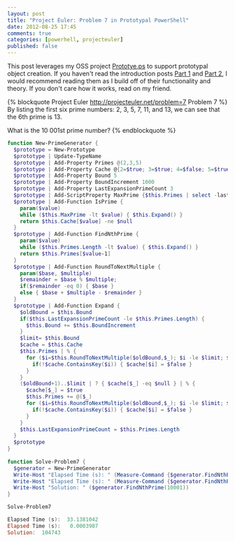 ```yaml
---
layout: post
title: "Project Euler: Problem 7 in Prototypal PowerShell"
date: 2012-08-25 17:45
comments: true
categories: [powerhell, projecteuler]
published: false
---
```

This post leverages my OSS project [Prototye.ps][] to support prototypal object creation. If you haven't read the introduction posts [Part 1][] and [Part 2][], I would recommend reading them as I build off of their functionality and theory. If you don't care how it works, read on my friend.

{% blockquote Project Euler http://projecteuler.net/problem=7 Problem 7 %}
By listing the first six prime numbers: 2, 3, 5, 7, 11, and 13, we can see that the 6th prime is 13.

What is the 10 001st prime number?
{% endblockquote %}

``` ps1 Solving Using a Prototypal Object
function New-PrimeGenerator {
  $prototype = New-Prototype
  $prototype | Update-TypeName
  $prototype | Add-Property Primes @(2,3,5)
  $prototype | Add-Property Cache @{2=$true; 3=$true; 4=$false; 5=$true}
  $prototype | Add-Property Bound 5
  $prototype | Add-Property BoundIncrement 1000
  $prototype | Add-Property LastExpansionPrimeCount 3
  $prototype | Add-ScriptProperty MaxPrime {$this.Primes | select -last 1}
  $prototype | Add-Function IsPrime { 
    param($value)
    while ($this.MaxPrime -lt $value) { $this.Expand() }
    return $this.Cache[$value] -ne $null
  }
  $prototype | Add-Function FindNthPrime { 
    param($value)
    while ($this.Primes.Length -lt $value) { $this.Expand() }
    return $this.Primes[$value-1]
  }
  $prototype | Add-Function RoundToNextMultiple {
    param($base, $multiple)
    $remainder = $base % $multiple;
    if($remainder -eq 0) { $base }
    else { $base + $multiple - $remainder }
  }
  $prototype | Add-Function Expand {
    $oldBound = $this.Bound
    if($this.LastExpansionPrimeCount -le $this.Primes.Length) {
      $this.Bound += $this.BoundIncrement
    }
    $limit= $this.Bound
    $cache = $this.Cache
    $this.Primes | % {
      for ($i=$this.RoundToNextMultiple($oldBound,$_); $i -le $limit; $i += $_ ) { 
        if(!$cache.ContainsKey($i)) { $cache[$i] = $false }
      }
    }
    ($oldBound+1)..$limit | ? { $cache[$_] -eq $null } | % {
      $cache[$_] = $true
      $this.Primes += @($_)
      for ($i=$this.RoundToNextMultiple($oldBound,$_); $i -le $limit; $i += $_ ) {
        if(!$cache.ContainsKey($i)) { $cache[$i] = $false }
      }
    }
    $this.LastExpansionPrimeCount = $this.Primes.Length
  }
  $prototype
}
 
function Solve-Problem7 {
  $generator = New-PrimeGenerator
  Write-Host "Elapsed Time (s): " (Measure-Command {$generator.FindNthPrime(10001)}).TotalSeconds
  Write-Host "Elapsed Time (s): " (Measure-Command {$generator.FindNthPrime(10001)}).TotalSeconds
  Write-Host "Solution: " ($generator.FindNthPrime(10001))
}

Solve-Problem7

Elapsed Time (s):  33.1381042
Elapsed Time (s):   0.0003987
Solution:  104743
```


  [Prototye.ps]: https://github.com/idavis/prototype.ps
  [Part 1]: /2012/08/prototypal-inheritance-using-powershell
  [Part 2]: /2012/08/prototypal-inheritance-using-powershell-part-two-scriptproperties